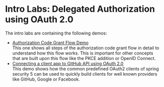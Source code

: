 # Intro Labs: Delegated Authorization using OAuth 2.0

The intro labs are containing the following demos:

* [Authorization Code Grant Flow Demo](auth-code-demo)  
  This one shows all steps of the authorization code grant flow
  in detail to understand how this flow works. This is important for other concepts
  that are built upon this flow like the PKCE addition or OpenID Connect.
* [Connecting a client app to GitHub API using OAuth 2.0](github-client)  
  This demo shows how the common predefined OAuth2 clients
  of spring security 5 can be used to quickly build clients
  for well known providers like GitHub, Google or Facebook. 
